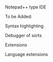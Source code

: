 Notepad++ type IDE

To be Added:

Syntax highlighting

Debugger of sorts

Extensions

Language extensions
